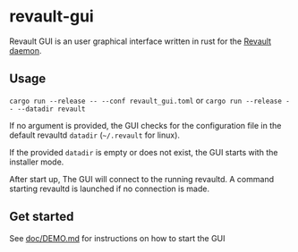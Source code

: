 # revault-gui

Revault GUI is an user graphical interface written in rust for the 
[Revault daemon](https:://github.com/revault/revaultd).

## Usage

`cargo run --release -- --conf revault_gui.toml` or
`cargo run --release -- --datadir revault`

If no argument is provided, the GUI checks for the configuration file
in the default revaultd `datadir` (`~/.revault` for linux).

If the provided `datadir` is empty or does not exist, the GUI starts with
the installer mode.

After start up, The GUI will connect to the running revaultd.
A command starting revaultd is launched if no connection is made.

## Get started

See [doc/DEMO.md](doc/DEMO.md) for instructions on how to start the GUI
